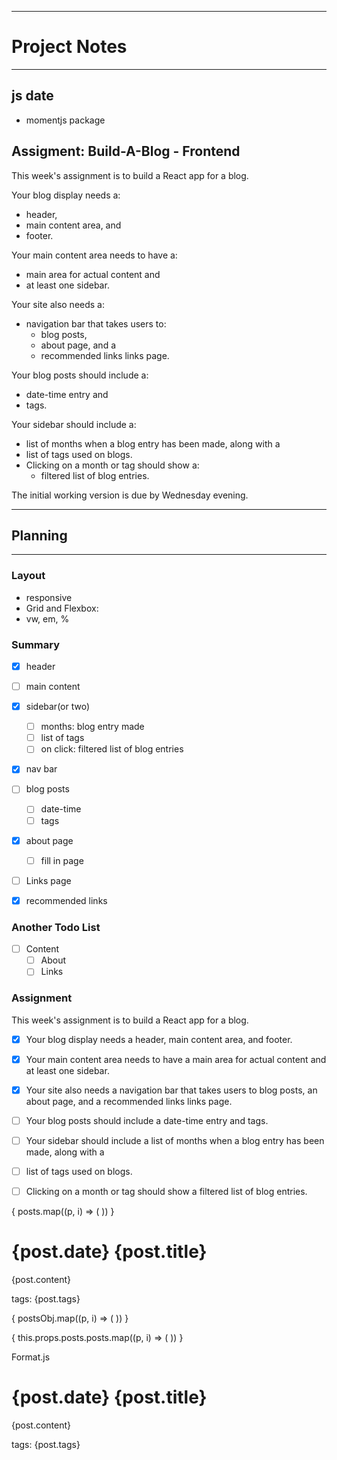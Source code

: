 ****
# __Project Notes__
****

## js date
- momentjs package

## Assigment: Build-A-Blog - Frontend

This week's assignment is to build a React app for a blog.

Your blog display needs a:
  - header,
  - main content area, and
  - footer.

Your main content area needs to have a:
  - main area for actual content and
  - at least one sidebar.

Your site also needs a:
  - navigation bar that takes users to:
    - blog posts,
    - about page, and a
    - recommended links links page.

Your blog posts should include a:
  - date-time entry and
  - tags.

Your sidebar should include a:
  - list of months when a blog entry has been made, along with a
  - list of tags used on blogs.
  - Clicking on a month or tag should show a:
    - filtered list of blog entries.

The initial working version is due by Wednesday evening.

****
## Planning
****
### Layout
- responsive
- Grid and Flexbox:
- vw, em, %

### Summary
- [x] header
- [ ] main content
- [x] sidebar(or two)  
  - [ ] months: blog entry made
  - [ ] list of tags
  - [ ] on click: filtered list of blog entries  
- [x] nav bar
- [ ] blog posts
  - [ ] date-time
  - [ ] tags
- [x] about page
  - [ ] fill in page
- [ ] Links page
- [x] recommended links


### Another Todo List
- [ ] Content
  - [ ] About
  - [ ] Links

### Assignment
This week's assignment is to build a React app for a blog.

- [x] Your blog display needs a header, main content area, and footer.
- [x] Your main content area needs to have a main area for actual content and at least one sidebar.
- [x] Your site also needs a navigation bar that takes users to blog posts, an about page, and a recommended links links page.
- [ ] Your blog posts should include a date-time entry and tags.
- [ ] Your sidebar should include a list of months when a blog entry has been made, along with a
- [ ] list of tags used on blogs.
- [ ] Clicking on a month or tag should show a filtered list of blog entries.



{
posts.map((p, i) => (
  <Format key={i} post={p}/>
))
}




<div>
  <h1>{post.date} {post.title} </h1>
  <div className="styling-for-the-post">
    <p>
      {post.content}
    </p>
    <p>
      tags: {post.tags}
    </p>
  </div>
</div>



{
postsObj.map((p, i) => (
  <Format key={i} post={p}/>
))
}




{
this.props.posts.posts.map((p, i) => (
  <Format key={i} post={p}/>
))
}

Format.js
<div>
  <h1>{post.date} {post.title} </h1>
  <div className="styling-for-the-post">
    <p>
      {post.content}
    </p>
    <p>
      tags: {post.tags}
    </p>
  </div>
</div>
